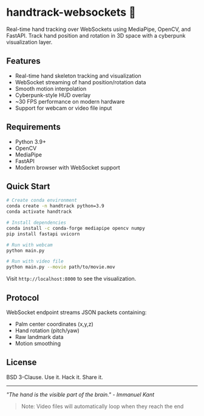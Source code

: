 # handtrack-websockets 🤚 

Real-time hand tracking over WebSockets using MediaPipe, OpenCV, and FastAPI. Track hand position and rotation in 3D space with a cyberpunk visualization layer.

## Features

- Real-time hand skeleton tracking and visualization
- WebSocket streaming of hand position/rotation data
- Smooth motion interpolation
- Cyberpunk-style HUD overlay
- ~30 FPS performance on modern hardware
- Support for webcam or video file input

## Requirements

- Python 3.9+
- OpenCV
- MediaPipe 
- FastAPI
- Modern browser with WebSocket support

## Quick Start

```bash
# Create conda environment
conda create -n handtrack python=3.9
conda activate handtrack

# Install dependencies
conda install -c conda-forge mediapipe opencv numpy
pip install fastapi uvicorn

# Run with webcam
python main.py

# Run with video file
python main.py --movie path/to/movie.mov
```

Visit `http://localhost:8000` to see the visualization.

## Protocol

WebSocket endpoint streams JSON packets containing:
- Palm center coordinates (x,y,z)
- Hand rotation (pitch/yaw)
- Raw landmark data
- Motion smoothing

## License

BSD 3-Clause. Use it. Hack it. Share it.

---
*"The hand is the visible part of the brain." - Immanuel Kant*

> Note: Video files will automatically loop when they reach the end